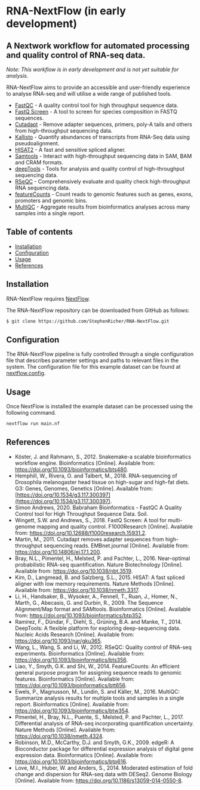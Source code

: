 # RNA-NextFlow (in early development)

## A Nextwork workflow for automated processing and quality control of RNA-seq data.

*Note: This workflow is in early development and is not yet suitable for analysis.*

RNA-NextFlow aims to provide an accessible and user-friendly experience to analyse RNA-seq and will utilise a wide range of published tools.

 * [FastQC](https://www.bioinformatics.babraham.ac.uk/projects/fastqc/) - A quality control tool for high throughput sequence data.
 * [FastQ Screen](https://www.bioinformatics.babraham.ac.uk/projects/fastq_screen/) - A tool to screen for species composition in FASTQ sequences.
 * [Cutadapt](https://cutadapt.readthedocs.io/en/stable/) - Remove adapter sequences, primers, poly-A tails and others from high-throughput sequencing data.
 * [Kallisto](https://pachterlab.github.io/kallisto/about) - Quantify abundances of transcripts from RNA-Seq data using pseudoalignment.
 * [HISAT2](https://daehwankimlab.github.io/hisat2/manual/) - A fast and sensitive spliced aligner.
 * [Samtools](http://www.htslib.org/doc/samtools.html) - Interact with high-throughput sequencing data in SAM, BAM and CRAM formats.
 * [deepTools](https://deeptools.readthedocs.io/en/develop/) - Tools for analysis and quality control of high-throughput sequencing data.
 * [RSeQC](http://rseqc.sourceforge.net/) - Comprehensively evaluate and quality check high-throughput RNA sequencing data.
 * [featureCounts](http://subread.sourceforge.net/) - Count reads to genomic features such as genes, exons, promoters and genomic bins.
 * [MultiQC](https://multiqc.info/) - Aggregate results from bioinformatics analyses across many samples into a single report.

## Table of contents

  * [Installation](#installation)
  * [Configuration](#configuration)
  * [Usage](#usage)
  * [References](#references)

## Installation

RNA-NextFlow requires [NextFlow](https://www.nextflow.io/docs/latest/getstarted.html).

The RNA-NextFlow repository can be downloaded from GitHub as follows:

```bash
$ git clone https://github.com/StephenRicher/RNA-NextFlow.git
```

## Configuration
The RNA-NextFlow pipeline is fully controlled through a single configuration file that describes parameter settings and paths to relevant files in the system.
The configuration file for this example dataset can be found at [nextflow.config](./nextflow.config).

## Usage
Once NextFlow is installed the example dataset can be processed using the following command.

```bash
nextflow run main.nf
```

## References
* Köster, J. and Rahmann, S., 2012. Snakemake-a scalable bioinformatics workflow engine. Bioinformatics [Online]. Available from: https://doi.org/10.1093/bioinformatics/bts480.
* Hemphill, W., Rivera, O. and Talbert, M., 2018. RNA-sequencing of Drosophila melanogaster head tissue on high-sugar and high-fat diets. G3: Genes, Genomes, Genetics [Online]. Available from: [https://doi.org/10.1534/g3.117.300397](https://doi.org/10.1534/g3.117.300397).
* Simon Andrews, 2020. Babraham Bioinformatics - FastQC A Quality Control tool for High Throughput Sequence Data. Soil.
* Wingett, S.W. and Andrews, S., 2018. FastQ Screen: A tool for multi-genome mapping and quality control. F1000Research [Online]. Available from: https://doi.org/10.12688/f1000research.15931.2.
* Martin, M., 2011. Cutadapt removes adapter sequences from high-throughput sequencing reads. EMBnet.journal [Online]. Available from: https://doi.org/10.14806/ej.17.1.200.
* Bray, N.L., Pimentel, H., Melsted, P. and Pachter, L., 2016. Near-optimal probabilistic RNA-seq quantification. Nature Biotechnology [Online]. Available from: https://doi.org/10.1038/nbt.3519.
* Kim, D., Langmead, B. and Salzberg, S.L., 2015. HISAT: A fast spliced aligner with low memory requirements. Nature Methods [Online]. Available from: https://doi.org/10.1038/nmeth.3317.
* Li, H., Handsaker, B., Wysoker, A., Fennell, T., Ruan, J., Homer, N., Marth, G., Abecasis, G. and Durbin, R., 2009. The Sequence Alignment/Map format and SAMtools. Bioinformatics [Online]. Available from: https://doi.org/10.1093/bioinformatics/btp352.
* Ramírez, F., Dündar, F., Diehl, S., Grüning, B.A. and Manke, T., 2014. DeepTools: A flexible platform for exploring deep-sequencing data. Nucleic Acids Research [Online]. Available from: https://doi.org/10.1093/nar/gku365.
* Wang, L., Wang, S. and Li, W., 2012. RSeQC: Quality control of RNA-seq experiments. Bioinformatics [Online]. Available from: https://doi.org/10.1093/bioinformatics/bts356.
* Liao, Y., Smyth, G.K. and Shi, W., 2014. FeatureCounts: An efficient general purpose program for assigning sequence reads to genomic features. Bioinformatics [Online]. Available from: https://doi.org/10.1093/bioinformatics/btt656.
* Ewels, P., Magnusson, M., Lundin, S. and Käller, M., 2016. MultiQC: Summarize analysis results for multiple tools and samples in a single report. Bioinformatics [Online]. Available from: https://doi.org/10.1093/bioinformatics/btw354.
* Pimentel, H., Bray, N.L., Puente, S., Melsted, P. and Pachter, L., 2017. Differential analysis of RNA-seq incorporating quantification uncertainty. Nature Methods [Online]. Available from: https://doi.org/10.1038/nmeth.4324.
* Robinson, M.D., McCarthy, D.J. and Smyth, G.K., 2009. edgeR: A Bioconductor package for differential expression analysis of digital gene expression data. Bioinformatics [Online]. Available from: https://doi.org/10.1093/bioinformatics/btp616.
* Love, M.I., Huber, W. and Anders, S., 2014. Moderated estimation of fold change and dispersion for RNA-seq data with DESeq2. Genome Biology [Online]. Available from: https://doi.org/10.1186/s13059-014-0550-8.
